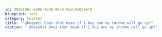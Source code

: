 ```yaml
---
id: 381ef9bc-ed9b-4236-9b7b-9edc9a023ef8
blueprint: text
category: twitter
title: "'@keepmii Does that mean if I buy one my income will go up?"
caption: "'@keepmii Does that mean if I buy one my income will go up?"
---
```

